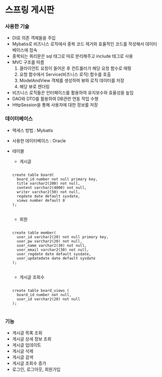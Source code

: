 # 스프링 게시판

### 사용한 기술

- DI로 의존 객체들을 주입
- Mybatis로 비즈니스 로직에서 중복 코드 제거와 효율적인 코드를 작성해서 데이터베이스에 접속
- 중복되는 쿼리문은 sql 태그로 따로 분리해주고 include 태그로 사용
- MVC 구조를 따름
  1. 클라이언트 요청이 들어온 후 컨트롤러가 해당 요청 함수로 매핑
  2. 요청 함수에서 Service(비즈니스 로직) 함수를 호출
  3. ModelAndView 객체를 생성하여 뷰와 로직 데이터를 저장
  4. 해당 뷰로 렌더링
- 비즈니스 로직들은 인터페이스를 활용하여 유지보수와 효율성을 높임
- DAO와 DTO를 활용하여 DB관련 연동 작업 수행
- HttpSession을 통해 사용자에 대한 정보를 저장

### 데이터베이스

- 액세스 방법 : Mybatis

- 사용한 데이터베이스 : Oracle

- 테이블
  
  - 게시글
  <pre>
  <code>
  create table board(
    board_id number not null primary key,
    title varchar2(200) not null,
    content varchar2(4000) not null,
    writer varchar2(50) not null,
    regdate date default sysdate,
    views number default 0
  );
  </code>
  </pre>
  
  - 회원
  <pre>
  <code>
  create table member(
    user_id varchar2(20) not null primary key,
    user_pw varchar2(20) not null,
    user_name varchar2(30) not null,
    user_email varchar2(30) not null,
    user_regdate date default sysdate,
    user_updatedate date default sysdate
  );
  </code>
  </pre>
  
  - 게시글 조회수
  <pre>
  <code>
  create table board_views (
    board_id number not null,
    user_id varchar2(20) not null
  );
  </code>
  </pre>

### 기능

- 게시글 목록 조회
- 게시글 상세 정보 조회
- 게시글 업데이트
- 게시글 삭제
- 게시글 검색
- 게시글 조회수 증가
- 로그인, 로그아웃, 회원가입
